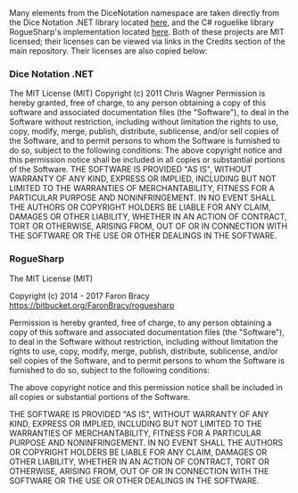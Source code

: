 Many elements from the DiceNotation namespace are taken directly from the Dice Notation .NET library located [here](https://dicenotation.codeplex.com/SourceControl/latest), and the C# roguelike library RogueSharp's implementation located [here](https://bitbucket.org/FaronBracy/roguesharp).  Both of these projects are MIT licensed; their licenses can be viewed via links in the Credits section of the main repository.  Their licenses are also copied below:

### Dice Notation .NET
The MIT License (MIT) Copyright (c) 2011 Chris Wagner
Permission is hereby granted, free of charge, to any person obtaining a copy of this software and associated documentation files (the "Software"), to deal in the Software without restriction, including without limitation the rights to use, copy, modify, merge, publish, distribute, sublicense, and/or sell copies of the Software, and to permit persons to whom the Software is furnished to do so, subject to the following conditions:
The above copyright notice and this permission notice shall be included in all copies or substantial portions of the Software.
THE SOFTWARE IS PROVIDED "AS IS", WITHOUT WARRANTY OF ANY KIND, EXPRESS OR IMPLIED, INCLUDING BUT NOT LIMITED TO THE WARRANTIES OF MERCHANTABILITY, FITNESS FOR A PARTICULAR PURPOSE AND NONINFRINGEMENT. IN NO EVENT SHALL THE AUTHORS OR COPYRIGHT HOLDERS BE LIABLE FOR ANY CLAIM, DAMAGES OR OTHER LIABILITY, WHETHER IN AN ACTION OF CONTRACT, TORT OR OTHERWISE, ARISING FROM, OUT OF OR IN CONNECTION WITH THE SOFTWARE OR THE USE OR OTHER DEALINGS IN THE SOFTWARE.

### RogueSharp
The MIT License (MIT)

Copyright (c) 2014 - 2017 Faron Bracy
https://bitbucket.org/FaronBracy/roguesharp

Permission is hereby granted, free of charge, to any person obtaining a copy
of this software and associated documentation files (the "Software"), to deal
in the Software without restriction, including without limitation the rights
to use, copy, modify, merge, publish, distribute, sublicense, and/or sell
copies of the Software, and to permit persons to whom the Software is
furnished to do so, subject to the following conditions:

The above copyright notice and this permission notice shall be included in all
copies or substantial portions of the Software.

THE SOFTWARE IS PROVIDED "AS IS", WITHOUT WARRANTY OF ANY KIND, EXPRESS OR
IMPLIED, INCLUDING BUT NOT LIMITED TO THE WARRANTIES OF MERCHANTABILITY,
FITNESS FOR A PARTICULAR PURPOSE AND NONINFRINGEMENT. IN NO EVENT SHALL THE
AUTHORS OR COPYRIGHT HOLDERS BE LIABLE FOR ANY CLAIM, DAMAGES OR OTHER
LIABILITY, WHETHER IN AN ACTION OF CONTRACT, TORT OR OTHERWISE, ARISING FROM,
OUT OF OR IN CONNECTION WITH THE SOFTWARE OR THE USE OR OTHER DEALINGS IN THE
SOFTWARE.
